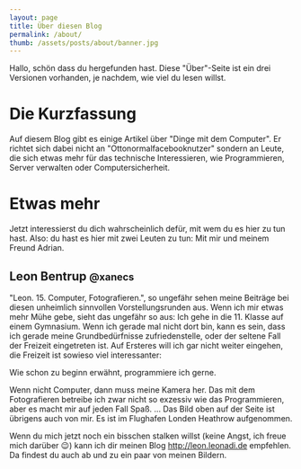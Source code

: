 ```yaml
---
layout: page
title: Über diesen Blog
permalink: /about/
thumb: /assets/posts/about/banner.jpg
---
```


Hallo, schön dass du hergefunden hast.
Diese "Über"-Seite ist ein drei Versionen vorhanden, je nachdem, wie viel du lesen willst.

# Die Kurzfassung
Auf diesem Blog gibt es einige Artikel über "Dinge mit dem Computer". Er richtet sich dabei nicht an "Ottonormalfacebooknutzer" sondern an Leute, die sich etwas mehr für das technische Interessieren, wie Programmieren, Server verwalten oder Computersicherheit.

# Etwas mehr
Jetzt interessierst du dich wahrscheinlich defür, mit wem du es hier zu tun hast. Also: du hast es hier mit zwei Leuten zu tun: Mit mir und meinem Freund Adrian.

## Leon Bentrup <small>@xanecs</small>
"Leon. 15. Computer, Fotografieren.", so ungefähr sehen meine Beiträge bei diesen unheimlich sinnvollen Vorstellungsrunden aus. Wenn ich mir etwas mehr Mühe gebe, sieht das ungefähr so aus: Ich gehe in die 11. Klasse auf einem Gymnasium. Wenn ich gerade mal nicht dort bin, kann es sein, dass ich gerade meine Grundbedürfnisse zufriedenstelle, oder der seltene Fall der Freizeit eingetreten ist. Auf Ersteres will ich gar nicht weiter eingehen, die Freizeit ist sowieso viel interessanter:

Wie schon zu beginn erwähnt, programmiere ich gerne.

Wenn nicht Computer, dann muss meine Kamera her. Das mit dem Fotografieren betreibe ich zwar nicht so exzessiv wie das Programmieren, aber es macht mir auf jeden Fall Spaß. ...
Das Bild oben auf der Seite ist übrigens auch von mir. Es ist im Flughafen Londen Heathrow aufgenommen.

Wenn du mich jetzt noch ein bisschen stalken willst (keine Angst, ich freue mich darüber :wink:) kann ich dir meinen Blog http://leon.leonadi.de empfehlen. Da findest du auch ab und zu ein paar von meinen Bildern.
